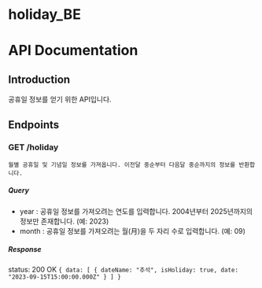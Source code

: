 # holiday_BE

# API Documentation

## Introduction

공휴일 정보를 얻기 위한 API입니다.

## Endpoints

### GET /holiday

`월별 공휴일 및 기념일 정보를 가져옵니다.
 이전달 중순부터 다음달 중순까지의 정보를 반환합니다.`

##### Query

- year : 공휴일 정보를 가져오려는 연도를 입력합니다. 2004년부터 2025년까지의 정보만 존재합니다. (예: 2023)
- month : 공휴일 정보를 가져오려는 월(月)을 두 자리 수로 입력합니다. (예: 09)

##### Response

status: 200 OK
`{ data: [
  {
    dateName: "추석",
    isHoliday: true,
    date: "2023-09-15T15:00:00.000Z"
  }
] }`
